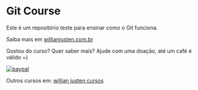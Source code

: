 # Git Course

Este é um repositório teste para ensinar como o Git funciona.

Saiba mais em [willianjusten.com.br](http://www.willianjusten.com.br)

Gostou do curso? Quer saber mais? Ajude com uma doação, até um café é válido =)

[![paypal](https://www.paypalobjects.com/pt_BR/BR/i/btn/btn_donateCC_LG.gif)](https://www.paypal.com/br/cgi-bin/webscr?cmd=xpt/Merchant/popup/WaxAboutPaypal-outside)

Outros cursos em: [willian justen cursos](http://willianjusten.teachable.com)
